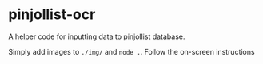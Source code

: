# pinjollist-ocr

A helper code for inputting data to pinjollist database.

Simply add images to `./img/` and `node .`. Follow the on-screen instructions
